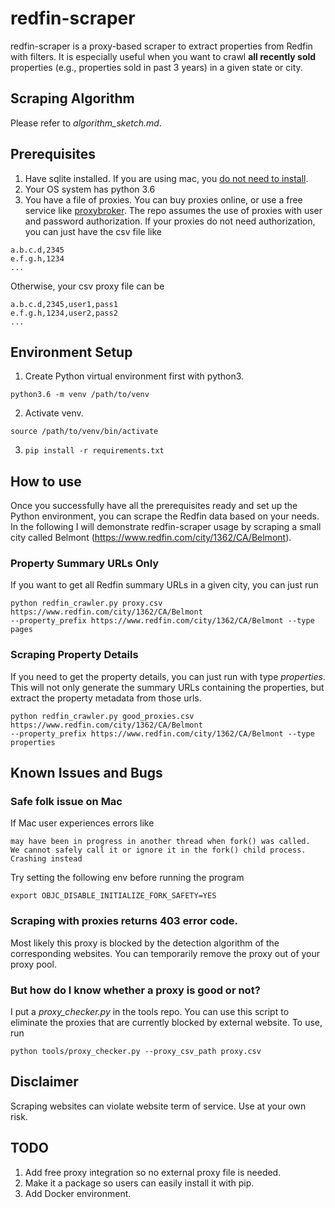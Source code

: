 # redfin-scraper
redfin-scraper is a proxy-based scraper to extract properties from Redfin with filters. 
It is especially useful when you want to crawl **all recently sold** properties 
(e.g., properties sold in past 3 years) in a given state or city.

## Scraping Algorithm
Please refer to *algorithm_sketch.md*.

## Prerequisites

1. Have sqlite installed. If you are using mac, you 
[do not need to install](https://tableplus.io/blog/2018/08/download-install-sqlite-for-mac-osx-in-5-minutes.html).
2. Your OS system has python 3.6
3. You have a file of proxies. You can buy proxies online, or use a free service like 
[proxybroker](http://proxybroker.readthedocs.io/en/latest/). 
The repo assumes the use of proxies with user and password authorization.
If your proxies do not need authorization, you can just have the csv file like
```
a.b.c.d,2345
e.f.g.h,1234
...
```
Otherwise, your csv proxy file can be
```
a.b.c.d,2345,user1,pass1
e.f.g.h,1234,user2,pass2
...
```

## Environment Setup

1. Create Python virtual environment first with python3.
```shell
python3.6 -m venv /path/to/venv
```
2. Activate venv.
```shell
source /path/to/venv/bin/activate
```
3. ``pip install -r requirements.txt``

## How to use
Once you successfully have all the prerequisites ready and set up the Python environment, you can scrape
the Redfin data based on your needs. In the following I will demonstrate redfin-scraper usage by scraping
a small city called Belmont (https://www.redfin.com/city/1362/CA/Belmont).

### Property Summary URLs Only
If you want to get all Redfin summary URLs in a given city, you can just run

```shell
python redfin_crawler.py proxy.csv https://www.redfin.com/city/1362/CA/Belmont
--property_prefix https://www.redfin.com/city/1362/CA/Belmont --type pages
```

### Scraping Property Details
If you need to get the property details, you can just run with type *properties*. This
will not only generate the summary URLs containing the properties, but extract the property metadata
from those urls.

```shell
python redfin_crawler.py good_proxies.csv https://www.redfin.com/city/1362/CA/Belmont
--property_prefix https://www.redfin.com/city/1362/CA/Belmont --type properties
```

## Known Issues and Bugs

### Safe folk issue on Mac
If Mac user experiences errors like

```
may have been in progress in another thread when fork() was called.
We cannot safely call it or ignore it in the fork() child process. Crashing instead
```
Try setting the following env before running the program
```shell
export OBJC_DISABLE_INITIALIZE_FORK_SAFETY=YES
```

### Scraping with proxies returns 403 error code.
Most likely this proxy is blocked by the detection algorithm of the corresponding websites. You can temporarily remove
the proxy out of your proxy pool.

### But how do I know whether a proxy is good or not?
I put a *proxy_checker.py* in the tools repo. 
You can use this script to eliminate the proxies that are currently blocked by external website. To use, run 

```shell
python tools/proxy_checker.py --proxy_csv_path proxy.csv
```

## Disclaimer
Scraping websites can violate website term of service. Use at your own risk.

## TODO
1. Add free proxy integration so no external proxy file is needed.
2. Make it a package so users can easily install it with pip.
3. Add Docker environment.